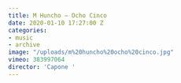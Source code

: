 ```yaml
---
title: M Huncho — Ocho Cinco
date: 2020-01-10 17:27:00 Z
categories:
- music
- archive
image: "/uploads/m%20huncho%20ocho%20cinco.jpg"
vimeo: 383997064
director: 'Capone '
---
```


